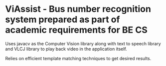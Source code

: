 # ViAssist - Bus number recognition system prepared as part of academic requirements for BE CS

Uses javacv as the Computer Vision library along with text to speech library and VLCJ library to play back video in the application itself.

Relies on efficient template matching techniques to get desired results. 

